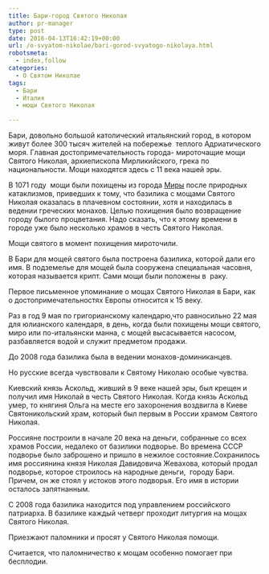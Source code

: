 ```yaml
---
title: Бари-город Святого Николая
author: pr-manager
type: post
date: 2016-04-13T16:42:19+00:00
url: /o-svyatom-nikolae/bari-gorod-svyatogo-nikolaya.html
robotsmeta:
  - index,follow
categories:
  - О Святом Николае
tags:
  - Бари
  - Италия
  - мощи Святого Николая

---
```

Бари, довольно большой католический итальянский город, в котором живут более 300 тысяч жителей на побережье  теплого Адриатического моря. Главная достопримечательность города- мироточащие мощи Святого Николая, архиепископа Мирликийского, грека по национальности. Мощи находятся здесь с 11 века нашей эры.<!--more-->

В 1071 году  мощи были похищены из города <a title="Миры Ликийские – Храм Святого Николая в Турции" href="http://svyatoynikolay.ru/o-svyatom-nikolae/miry-likijskie-hram-svyatogo-nikolaya-v-turtsii.html" target="_blank">Миры</a> после природных катаклизмов, приведших к тому, что базилика с мощами Святого Николая оказалась в плачевном состоянии, хотя и находилась в ведении греческих монахов. Целью похищения было возвращение городу былого процветания. Надо сказать, что к этому времени в городе уже было несколько храмов в честь Святого Николая.

Мощи святого в момент похищения мироточили.

В Бари для мощей святого была построена базилика, которой дали его имя. В подземелье для мощей была сооружена специальная часовня, которая называется крипт. Сами мощи были положены в  раку.

Первое письменное упоминание о мощах Святого Николая в Бари, как о достопримечательностях Европы относится к 15 веку.

Раз в год 9 мая по григорианскому календарю,что равносильно 22 мая для юлианского календаря, в день, когда были похищены мощи святого, миро или по-итальянски манна, с мощей высасывается насосом, разбавляется водой и служит предметом продажи.

До 2008 года базилика была в ведении монахов-доминиканцев.

Но русские всегда чувствовали к Святому Николаю особые чувства.

Киевский князь Аскольд, живший в 9 веке нашей эры, был крещен и получил имя Николай в честь Святого Николая. Когда князь Аскольд умер, то княгиня Ольга на месте его захоронения воздвигла в Киеве Святоникольский храм, который был первым в России храмом Святого Николая.

Россияне построили в начале 20 века на деньги, собранные со всех храмов России, недалеко от базилики подворье. Во времена СССР подворье было заброшено и пришло в нежилое состояние.Сохранилось имя россиянина князя Николая Давидовича Жевахова, который продал подворье, которое строилось на народные деньги,  городу Бари. Причем, он же стоял у истоков этого подворья. Его имя в истории осталось запятнанным.

С 2008 года базилика находится под управлением российского патриарха. В базилике каждый четверг проходит литургия на мощах Святого Николая.

Приезжают паломники и просят у Святого Николая помощи.

Считается, что паломничество к мощам особенно помогает при бесплодии.

&nbsp;

&nbsp;